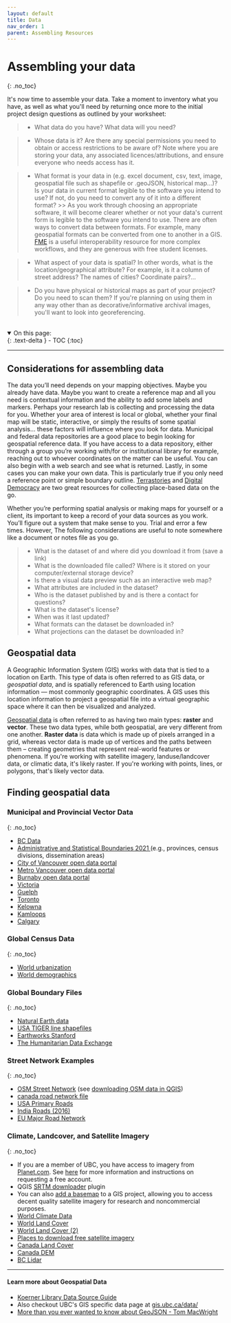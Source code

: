 ```yaml
---
layout: default
title: Data
nav_order: 1
parent: Assembling Resources
---
```


# Assembling your data
{: .no_toc}

It's now time to assemble your data. Take a moment to inventory what you have, as well as what you'll need by returning once more to the initial project design questions as outlined by your worksheet:

> - What data do you have? What data will you need?

> - Whose data is it? Are there any special permissions you need to obtain or access restrictions to be aware of? Note where you are storing your data, any associated licences/attributions, and ensure everyone who needs access has it.

> - What format is your data in (e.g. excel document, csv, text, image, geospatial file such as shapefile or .geoJSON, historical map…)? Is your data in current format legible to the software you intend to use? If not, do you need to convert any of it into a different format?
	>> As you work through choosing an appropriate software, it will become clearer whether or not your data's current form is legible to the software you intend to use. There are often ways to convert data between formats. For example, many geospatial formats can be converted from one to another in a GIS. [FME](https://fme.safe.com/) is a useful interoperability resource for more complex workflows, and they are generous with free student licenses. 

> - What aspect of your data is spatial? In other words, what is the location/geographical attribute? For example, is it a column of street address? The names of cities? Coordinate pairs?...
<!-- are there any location based attributes?
 (street address, geographic coordinates, city, town, country?) is there a map? (skills: geocoding, georeferencing, projecting) --> 
<!-- How to determine what's so spatial about your data.... (st addressses, then geocode) (given cities, spatial join to city layer in qgis OR add columns for xy data - copy paste from google maps  )(coordinates, display xy )(draw layer aoi in qgis) this all shows the myriad of ways data can be spatial spatializing data - (geocoding, displaying xy data) data analysis -->

> - Do you have physical or historical maps as part of your project? Do you need to scan them? If you're planning on using them in any way other than as decorative/informative archival images, you'll want to look into georeferencing. 

<br>
<!-- Below are some resources for finding more data or creating your own.  -->


<details open markdown="block">
  <summary>
    On this page:
  </summary>
  {: .text-delta }
 - TOC
{:toc}
</details>

----

## Considerations for assembling data
The data you’ll need depends on your mapping objectives. Maybe you already have data. Maybe you want to create a reference map and all you need is contextual information and the ability to add some labels and markers. Perhaps your research lab is collecting and processing the data for you. Whether your area of interest is local or global, whether your final map will be static, interactive, or simply the results of some spatial analysis… these factors will influence where you look for data. Municipal and federal data repositories are a good place to begin looking for geospatial reference data. If you have access to a data repository, either through a group you’re working with/for or institutional library for example, reaching out to whoever coordinates on the matter can be useful. You can also begin with a web search and see what is returned. Lastly, in some cases you can make your own data. This is particularly true if you only need a reference point or simple boundary outline. [Terrastories](https://terrastories.app/) and [Digital Democracy](https://www.digital-democracy.org/mapeo) are two great resources for collecting place-based data on the go. 

Whether you’re performing spatial analysis or making maps for yourself or a client, its important to keep a record of your data sources as you work. You’ll figure out a system that make sense to you. Trial and error a few times. However, The following considerations are useful to note somewhere like a document or notes file as you go.

> - What is the dataset of and where did you download it from (save a link)
> - What is the downloaded file called? Where is it stored on your computer/external storage device?
> - Is there a visual data preview such as an interactive web map?
> - What attributes are included in the dataset? 
> - Who is the dataset published by and is there a contact for questions? 
> - What is the dataset's license?
> - When was it last updated?
> - What formats can the dataset be downloaded in? 
> - What projections can the dataset be downloaded in?



## Geospatial data
A Geographic Information System (GIS) works with data that is tied to a location on Earth. This type of data is often referred to as GIS data, or *geospatial data*, and is spatially referenced to Earth using location information — most commonly geographic coordinates. A GIS uses this location information to project a geospatial file into a virtual geographic space where it can then be visualized and analyzed.

[Geospatial data](https://researchguides.library.yorku.ca/c.php?g=679467&p=4793119) is often referred to as having two main types: **raster** and **vector**. These two data types, while both geospatial, are very different from one another. **Raster data** is data which is made up of pixels arranged in a grid, whereas vector data is made up of vertices and the paths between them – creating geometries that represent real-world features or phenomena. If you're working with satellite imagery, landuse/landcover data, or climatic data, it's likely raster. If you're working with points, lines, or polygons, that's likely vector data. 


## Finding geospatial data


### Municipal and Provincial Vector Data 
{: .no_toc}
- [BC Data](https://catalogue.data.gov.bc.ca/)
- [Administrative and Statistical Boundaries 2021 ](https://www12.statcan.gc.ca/census-recensement/2021/geo/sip-pis/boundary-limites/index2021-eng.cfm?year=21)(e.g., provinces, census divisions, dissemination areas)
- [City of Vancouver open data portal](https://opendata.vancouver.ca/pages/home/)
- [Metro Vancouver open data portal](https://open-data-portal-metrovancouver.hub.arcgis.com/)
- [Burnaby open data portal](https://data.burnaby.ca/)
- [Victoria](https://opendata.victoria.ca/) 
- [Guelph](http://data.open.guelph.ca/)
- [Toronto](https://open.toronto.ca/)
- [Kelowna](https://opendata.kelowna.ca/)
- [Kamloops](https://mydata-kamloops.opendata.arcgis.com/)
- [Calgary](https://data.calgary.ca/) 

### Global Census Data 
{: .no_toc}
- [World urbanization](https://population.un.org/wup/DataQuery/)
- [World demographics](https://population.un.org/dataportal/home?df=d7cac223-d504-404f-807a-03d475ad6c63)

### Global Boundary Files
{: .no_toc}
- [Natural Earth data](https://www.naturalearthdata.com/downloads/) 
- [USA TIGER line shapefiles](https://www.census.gov/geographies/mapping-files/time-series/geo/tiger-line-file.html)
- [Earthworks Stanford](https://earthworks.stanford.edu/)
- [The Humanitarian Data Exchange](https://data.humdata.org/dataset)


### Street Network Examples
{: .no_toc}
- [OSM Street Network](https://www.openstreetmap.org/#map=11/49.2465/-123.0908&layers=H) (see [downloading OSM data in QGIS](./osm-downloader.md))
- [canada road network file](https://www12.statcan.gc.ca/census-recensement/2021/geo/sip-pis/rnf-frr/index2021-eng.cfm?year=21)
- [USA Primary Roads](https://catalog.data.gov/dataset/tiger-line-shapefile-2019-nation-u-s-primary-roads-national-shapefile)
- [India Roads (2016)](https://geodata.mit.edu/catalog/stanford-qf525mn4696)
- [EU Major Road Network](https://data.europa.eu/data/datasets/major-road-network?locale=en)

### Climate, Landcover, and Satellite Imagery
{: .no_toc}
- If you are a member of UBC, you have access to imagery from [Planet.com](https://www.planet.com/). See [here](https://researchcommons.library.ubc.ca/planet-imagery/) for more information and instructions on requesting a free account. 
- QGIS [SRTM downloader](https://plugins.qgis.org/plugins/SRTM-Downloader/) plugin
- You can also [add a basemap](https://ubc-library-rc.github.io/gis-tools-workflows/content/add-basemap.html) to a GIS project, allowing you to access decent quality satellite imagery for research and noncommercial purposes.
- [World Climate Data](https://www.worldclim.org/)
- [World Land Cover](https://data.apps.fao.org/catalog/iso/8cf69f76-1be0-4339-a0b0-18a93c7f4760)
- [World Land Cover (2)](https://viewer.esa-worldcover.org/worldcover/)
- [Places to download free satellite imagery](https://gisgeography.com/free-satellite-imagery-data-list/)
- [Canada Land Cover](https://natural-resources.canada.ca/maps-tools-publications/satellite-imagery-air-photos/application-development/land-cover/21755)
- [Canada DEM](https://open.canada.ca/data/en/dataset/957782bf-847c-4644-a757-e383c0057995)
- [BC Lidar](https://lidar.gov.bc.ca/pages/download-discovery)

----

#### Learn more about Geospatial Data
<!-- - Explore UBC Library's compendium of data sources for Canada and the world [HERE](https://guides.library.ubc.ca/gis/datasources) -->
- [Koerner Library Data Source Guide](https://guides.library.ubc.ca/gis/datasources)
- Also checkout UBC's GIS specific data page at [gis.ubc.ca/data/](https://gis.ubc.ca/data/)
- [More than you ever wanted to know about GeoJSON - Tom MacWright](https://macwright.org/2015/03/23/geojson-second-bite.html)  
	